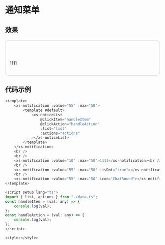 # 通知菜单

## 效果

<div style="padding:1em; border:1px solid #ccc;
border-radius:10px;
margin-top:20px;">
    <xs-notification :value="55" :max="50">
    <template #default>
      <xs-noticeList
        @clickItem="handleItem"
        @clickAction="handleAction"
        :list="list"
        :actions="actions"
      ></xs-noticeList>
    </template>
  </xs-notification>
  <br />
  <br />
  <br />
  <xs-notification :value="10" :max="50">1111</xs-notification><br />
	<br />
</div>

<script setup >
  const list= [
  {
    title: "通知",
    content: [
      {
        title: "蒂姆·库克回复了你的邮件",
        time: "2019-05-08 14:33:18",
        avatar:
          "https://gw.alipayobjects.com/zos/rmsportal/ThXAXghbEsBCCSDihZxY.png",
      },
      {
        title: "蒂姆·库克回复了你的邮件",
        time: "2019-05-08 14:33:18",
        avatar:
          "https://gw.alipayobjects.com/zos/rmsportal/ThXAXghbEsBCCSDihZxY.png",
      },
      {
        title: "斯蒂夫·沃兹尼亚克已批准了你的休假申请",
        time: "2019-05-08 14:33:18",
        avatar:
          "https://gw.alipayobjects.com/zos/rmsportal/ThXAXghbEsBCCSDihZxY.png",
      },
    ],
  },
  {
    title: "关注",
    content: [
      {
        avatar:
          "https://gw.alipayobjects.com/zos/rmsportal/fcHMVNCjPOsbUGdEduuv.jpeg",
        title: "曲丽丽 评论了你",
        desc: " 描述信息描述信息描述信息",
        time: "3小时前",
      },
      {
        avatar:
          "https://gw.alipayobjects.com/zos/rmsportal/fcHMVNCjPOsbUGdEduuv.jpeg",
        title: "曲丽丽 评论了你",
        desc: " 描述信息描述信息描述信息",
        time: "3小时前",
      },
      {
        avatar:
          "https://gw.alipayobjects.com/zos/rmsportal/fcHMVNCjPOsbUGdEduuv.jpeg",
        title: "曲丽丽 评论了你",
        desc: " 描述信息描述信息描述信息",
        time: "3小时前",
      },
      {
        avatar:
          "https://gw.alipayobjects.com/zos/rmsportal/fcHMVNCjPOsbUGdEduuv.jpeg",
        title: "曲丽丽 评论了你",
        desc: " 描述信息描述信息描述信息",
        time: "3小时前",
      },
    ],
  },
  {
    title: "代办",
    content: [
      {
        title: "任务名称",
        desc: "任务需要在 2017-01-12 20:00 前启动",
        tag: "未开始",
        tagType: "",
      },
      {
        title: "第三方紧急代码变更",
        desc: "冠霖提交于 2017-01-06，需在 2017-01-07 前完成代码变更任务",
        tag: "马上到期",
        tagType: "warning",
      },
      {
        title: "信息安全考试",
        desc: "冠霖提交于 2017-01-06，需在 2017-01-07 前完成代码变更任务",
        tag: "已耗时8天",
        tagType: "danger",
      },
      {
        title: "第三方紧急代码变更",
        desc: "冠霖提交于 2017-01-06，需在 2017-01-07 前完成代码变更任务",
        tag: "已耗时8天",
        tagType: "warning",
      },
    ],
  },
];
const actions = [
  {
    text: "清空代办",
    icon: "delete",
  },
  {
    text: "查看更多",
    icon: "edit",
  },
];
const handleItem = (val) => {
	console.log(val);
};
const handleAction = (val) => {
	console.log(val);
};
</script>

## 代码示例

```js
<template>
	<xs-notification :value="55" :max="50">
		<template #default>
			<xs-noticeList
				@clickItem="handleItem"
				@clickAction="handleAction"
				:list="list"
				:actions="actions"
			></xs-noticeList>
		</template>
	</xs-notification>
	<br />
	<br />
	<xs-notification :value="10" :max="50">1111</xs-notification><br />
	<br />
	<xs-notification :value="55" :max="50" :isDot="true"></xs-notification><br />
	<br />
	<xs-notification :value="55" :max="50" icon="ChatRound"></xs-notification>
</template>

<script setup lang="ts">
import { list, actions } from "./data.ts";
const handleItem = (val: any) => {
	console.log(val);
};
const handleAction = (val: any) => {
	console.log(val);
};
</script>

<style></style>

```
